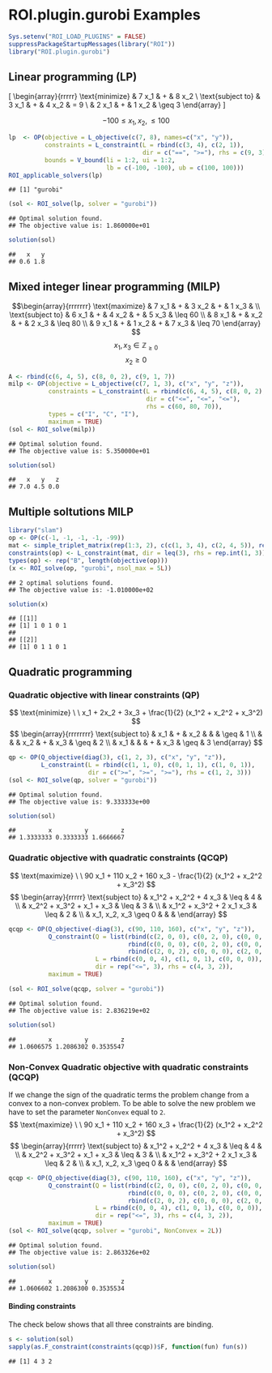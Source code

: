 # ROI.plugin.gurobi Examples


```r
Sys.setenv("ROI_LOAD_PLUGINS" = FALSE)
suppressPackageStartupMessages(library("ROI"))
library("ROI.plugin.gurobi")
```

## Linear programming (LP)

\[
\begin{array}{rrrrr}
\text{minimize}
& 7 x_1 & + & 8 x_2 \\
\text{subject to}
& 3 x_1 & + & 4 x_2 &  =   9 \\
& 2 x_1 & + & 1 x_2 & \geq 3
\end{array}
\]

$$ -100 \leq x_1, x_2, \leq 100$$


```r
lp  <- OP(objective = L_objective(c(7, 8), names=c("x", "y")),
          constraints = L_constraint(L = rbind(c(3, 4), c(2, 1)), 
                                     dir = c("==", ">="), rhs = c(9, 3)),
          bounds = V_bound(li = 1:2, ui = 1:2, 
                           lb = c(-100, -100), ub = c(100, 100)))
ROI_applicable_solvers(lp)
```

```
## [1] "gurobi"
```

```r
(sol <- ROI_solve(lp, solver = "gurobi"))
```

```
## Optimal solution found.
## The objective value is: 1.860000e+01
```

```r
solution(sol)
```

```
##   x   y 
## 0.6 1.8
```

## Mixed integer linear programming (MILP)
$$\begin{array}{rrrrrrr}
\text{maximize}
& 7 x_1 & + & 3 x_2 & + & 1 x_3 & \\
\text{subject to}
& 6 x_1 & + & 4 x_2 & + & 5 x_3 & \leq 60 \\
& 8 x_1 & + &   x_2 & + & 2 x_3 & \leq 80 \\
& 9 x_1 & + & 1 x_2 & + & 7 x_3 & \leq 70 
\end{array}
$$
$$x_1, x_3 \in \mathbb{Z}_{\geq 0}$$
$$x_2 \geq 0$$


```r
A <- rbind(c(6, 4, 5), c(8, 0, 2), c(9, 1, 7))
milp <- OP(objective = L_objective(c(7, 1, 3), c("x", "y", "z")),
           constraints = L_constraint(L = rbind(c(6, 4, 5), c(8, 0, 2), c(9, 1, 7)),
                                      dir = c("<=", "<=", "<="),
                                      rhs = c(60, 80, 70)),
           types = c("I", "C", "I"), 
           maximum = TRUE)
(sol <- ROI_solve(milp))
```

```
## Optimal solution found.
## The objective value is: 5.350000e+01
```

```r
solution(sol)
```

```
##   x   y   z 
## 7.0 4.5 0.0
```

## Multiple soltutions MILP

```r
library("slam")
op <- OP(c(-1, -1, -1, -1, -99))
mat <- simple_triplet_matrix(rep(1:3, 2), c(c(1, 3, 4), c(2, 4, 5)), rep(1, 6))
constraints(op) <- L_constraint(mat, dir = leq(3), rhs = rep.int(1, 3))
types(op) <- rep("B", length(objective(op)))
(x <- ROI_solve(op, "gurobi", nsol_max = 5L))
```

```
## 2 optimal solutions found.
## The objective value is: -1.010000e+02
```

```r
solution(x)
```

```
## [[1]]
## [1] 1 0 1 0 1
## 
## [[2]]
## [1] 0 1 1 0 1
```

## Quadratic programming
### Quadratic objective with linear constraints (QP)
$$
\text{minimize} \ \ x_1 + 2x_2 + 3x_3 +  \frac{1}{2} (x_1^2 + x_2^2 + x_3^2)
$$
$$
\begin{array}{rrrrrrrr}
\text{subject to} & x_1 & + &  x_2 &   &      & \geq & 1 \\
                  &     &   &  x_2 & + &  x_3 & \geq & 2 \\
                  & x_1 &   &      & + &  x_3 & \geq & 3
\end{array}
$$


```r
qp <- OP(Q_objective(diag(3), c(1, 2, 3), c("x", "y", "z")),
         L_constraint(L = rbind(c(1, 1, 0), c(0, 1, 1), c(1, 0, 1)), 
                      dir = c(">=", ">=", ">="), rhs = c(1, 2, 3)))
(sol <- ROI_solve(qp, solver = "gurobi"))
```

```
## Optimal solution found.
## The objective value is: 9.333333e+00
```

```r
solution(sol)
```

```
##         x         y         z 
## 1.3333333 0.3333333 1.6666667
```

### Quadratic objective with quadratic constraints (QCQP)
$$
\text{maximize} \ \ 90 x_1 + 110 x_2 + 160 x_3 - \frac{1}{2} (x_1^2 + x_2^2 + x_3^2)
$$
$$
\begin{array}{rrrrr}
\text{subject to} & x_1^2 + x_2^2 + 4 x_3     & \leq & 4 & \\
                  & x_2^2 + x_3^2 + x_1 + x_3 & \leq & 3 & \\
                  & x_1^2 + x_3^2 + 2 x_1 x_3 & \leq & 2 & \\
                  & x_1, x_2, x_3 \geq 0      &      &   &
\end{array}
$$


```r
qcqp <- OP(Q_objective(-diag(3), c(90, 110, 160), c("x", "y", "z")),
           Q_constraint(Q = list(rbind(c(2, 0, 0), c(0, 2, 0), c(0, 0, 0)),
                                 rbind(c(0, 0, 0), c(0, 2, 0), c(0, 0, 2)),
                                 rbind(c(2, 0, 2), c(0, 0, 0), c(2, 0, 2))),
                        L = rbind(c(0, 0, 4), c(1, 0, 1), c(0, 0, 0)),
                        dir = rep("<=", 3), rhs = c(4, 3, 2)),
           maximum = TRUE)
```

```r
(sol <- ROI_solve(qcqp, solver = "gurobi"))
```

```
## Optimal solution found.
## The objective value is: 2.836219e+02
```

```r
solution(sol)
```

```
##         x         y         z 
## 1.0606575 1.2086302 0.3535547
```

### Non-Convex Quadratic objective with quadratic constraints (QCQP)
If we change the sign of the quadratic terms the problem change from a convex
to a non-convex problem. To be able to solve the new problem we have
to set the parameter `NonConvex` equal to `2`.
$$
\text{maximize} \ \ 90 x_1 + 110 x_2 + 160 x_3 + \frac{1}{2} (x_1^2 + x_2^2 + x_3^2)
$$
$$
\begin{array}{rrrrr}
\text{subject to} & x_1^2 + x_2^2 + 4 x_3     & \leq & 4 & \\
                  & x_2^2 + x_3^2 + x_1 + x_3 & \leq & 3 & \\
                  & x_1^2 + x_3^2 + 2 x_1 x_3 & \leq & 2 & \\
                  & x_1, x_2, x_3 \geq 0      &      &   &
\end{array}
$$


```r
qcqp <- OP(Q_objective(diag(3), c(90, 110, 160), c("x", "y", "z")),
           Q_constraint(Q = list(rbind(c(2, 0, 0), c(0, 2, 0), c(0, 0, 0)),
                                 rbind(c(0, 0, 0), c(0, 2, 0), c(0, 0, 2)),
                                 rbind(c(2, 0, 2), c(0, 0, 0), c(2, 0, 2))),
                        L = rbind(c(0, 0, 4), c(1, 0, 1), c(0, 0, 0)),
                        dir = rep("<=", 3), rhs = c(4, 3, 2)),
           maximum = TRUE)
(sol <- ROI_solve(qcqp, solver = "gurobi", NonConvex = 2L))
```

```
## Optimal solution found.
## The objective value is: 2.863326e+02
```

```r
solution(sol)
```

```
##         x         y         z 
## 1.0606602 1.2086300 0.3535534
```

#### Binding constraints
The check below shows that all three constraints are binding.

```r
s <- solution(sol)
sapply(as.F_constraint(constraints(qcqp))$F, function(fun) fun(s))
```

```
## [1] 4 3 2
```

